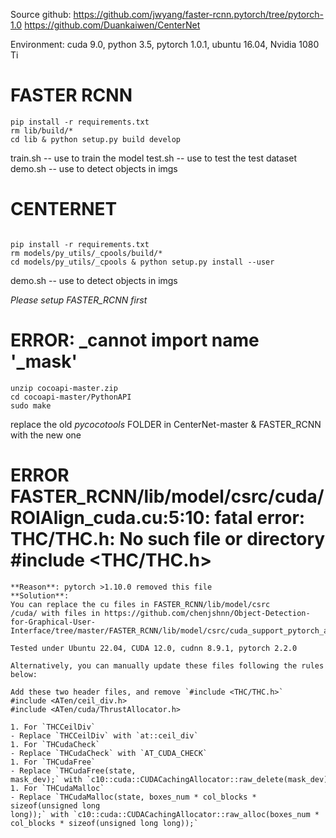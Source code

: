 Source github: 
https://github.com/jwyang/faster-rcnn.pytorch/tree/pytorch-1.0
https://github.com/Duankaiwen/CenterNet

Environment: cuda 9.0, python 3.5, pytorch 1.0.1, ubuntu 16.04, Nvidia 1080 Ti



# FASTER RCNN
```
pip install -r requirements.txt
rm lib/build/*
cd lib & python setup.py build develop
```

train.sh -- use to train the model
test.sh -- use to test the test dataset
demo.sh -- use to detect objects in imgs


# CENTERNET
```

pip install -r requirements.txt
rm models/py_utils/_cpools/build/*
cd models/py_utils/_cpools & python setup.py install --user

```

demo.sh -- use to detect objects in imgs


*Please setup FASTER_RCNN first*


# ERROR: _cannot import name '_mask'
```
unzip cocoapi-master.zip
cd cocoapi-master/PythonAPI
sudo make

```
replace the old *pycocotools* FOLDER in CenterNet-master & FASTER_RCNN with the new one


# ERROR FASTER_RCNN/lib/model/csrc/cuda/ROIAlign_cuda.cu:5:10: fatal error: THC/THC.h: No such file or directory  #include <THC/THC.h>
```
**Reason**: pytorch >1.10.0 removed this file
**Solution**:
You can replace the cu files in FASTER_RCNN/lib/model/csrc
/cuda/ with files in https://github.com/chenjshnn/Object-Detection-for-Graphical-User-Interface/tree/master/FASTER_RCNN/lib/model/csrc/cuda_support_pytorch_above_1.10

Tested under Ubuntu 22.04, CUDA 12.0, cudnn 8.9.1, pytorch 2.2.0

Alternatively, you can manually update these files following the rules below:

Add these two header files, and remove `#include <THC/THC.h>`
#include <ATen/ceil_div.h>
#include <ATen/cuda/ThrustAllocator.h>

1. For `THCCeilDiv`
- Replace `THCCeilDiv` with `at::ceil_div`
1. For `THCudaCheck`
- Replace `THCudaCheck` with `AT_CUDA_CHECK`
1. For `THCudaFree`
- Replace `THCudaFree(state, mask_dev);` with `c10::cuda::CUDACachingAllocator::raw_delete(mask_dev);`
1. For `THCudaMalloc`
- Replace `THCudaMalloc(state, boxes_num * col_blocks * sizeof(unsigned long long));` with `c10::cuda::CUDACachingAllocator::raw_alloc(boxes_num * col_blocks * sizeof(unsigned long long));`

```
